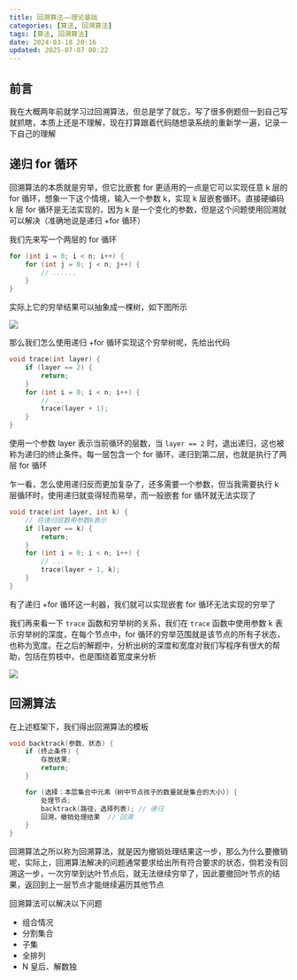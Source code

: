 ```yaml
---
title: 回溯算法——理论基础
categories: [算法, 回溯算法]
tags: [算法, 回溯算法]
date: 2024-03-18 20:16
updated: 2025-07-07 00:22
---
```

## 前言

我在大概两年前就学习过回溯算法，但总是学了就忘，写了很多例题但一到自己写就抓瞎，本质上还是不理解，现在打算跟着代码随想录系统的重新学一遍，记录一下自己的理解

## 递归 for 循环

回溯算法的本质就是穷举，但它比嵌套 for 更适用的一点是它可以实现任意 k 层的 for 循环，想象一下这个情境，输入一个参数 k，实现 k 层嵌套循环。直接硬编码 k 层 for 循环是无法实现的，因为 k 是一个变化的参数，但是这个问题使用回溯就可以解决（准确地说是递归 +for 循环）

我们先来写一个两层的 for 循环

```c++
for (int i = 0; i < n; i++) {
    for (int j = 0; j < n; j++) {
        // ......
    }
}
```

实际上它的穷举结果可以抽象成一棵树，如下图所示

![](https://baymaxam-1309988842.cos.ap-beijing.myqcloud.com/blog/%E5%9B%9E%E6%BA%AF%E7%AE%97%E6%B3%95-%E7%90%86%E8%AE%BA%E5%9F%BA%E7%A1%80%2F%E5%9B%9E%E6%BA%AF%E7%AE%97%E6%B3%95-%E7%90%86%E8%AE%BA%E5%9F%BA%E7%A1%80-1751818922392.png)

那么我们怎么使用递归 +for 循环实现这个穷举树呢，先给出代码

```c++
void trace(int layer) {
    if (layer == 2) {
        return;
    }
    for (int i = 0; i < n; i++) {
        // ...
        trace(layer + 1);
    }
}
```

使用一个参数 layer 表示当前循环的层数，当 `layer == 2` 时，退出递归，这也被称为递归的终止条件。每一层包含一个 for 循环，递归到第二层，也就是执行了两层 for 循环

乍一看，怎么使用递归反而更加复杂了，还多需要一个参数，但当我需要执行 k 层循环时，使用递归就变得轻而易举，而一般嵌套 for 循环就无法实现了

```c++
void trace(int layer, int k) {
    // 将递归层数用参数k表示
    if (layer == k) {
        return;
    }
    for (int i = 0; i < n; i++) {
        // ...
        trace(layer + 1, k);
    }
}
```

有了递归 +for 循环这一利器，我们就可以实现嵌套 for 循环无法实现的穷举了

我们再来看一下 `trace` 函数和穷举树的关系，我们在 `trace` 函数中使用参数 k 表示穷举树的深度，在每个节点中，for 循环的穷举范围就是该节点的所有子状态，也称为宽度。在之后的解题中，分析出树的深度和宽度对我们写程序有很大的帮助，包括在剪枝中，也是围绕着宽度来分析

![](https://baymaxam-1309988842.cos.ap-beijing.myqcloud.com/blog/%E5%9B%9E%E6%BA%AF%E7%AE%97%E6%B3%95-%E7%90%86%E8%AE%BA%E5%9F%BA%E7%A1%80%2F%E5%9B%9E%E6%BA%AF%E7%AE%97%E6%B3%95-%E7%90%86%E8%AE%BA%E5%9F%BA%E7%A1%80-1751818931653.png)

## 回溯算法

在上述框架下，我们得出回溯算法的模板

```c++
void backtrack(参数、状态) {
    if (终止条件) {
        存放结果;
        return;
    }

    for (选择：本层集合中元素（树中节点孩子的数量就是集合的大小）) {
        处理节点;
        backtrack(路径，选择列表); // 递归
        回溯，撤销处理结果  // 回溯
    }
}
```

回溯算法之所以称为回溯算法，就是因为撤销处理结果这一步，那么为什么要撤销呢，实际上，回溯算法解决的问题通常要求给出所有符合要求的状态，倘若没有回溯这一步，一次穷举到达叶节点后，就无法继续穷举了，因此要撤回叶节点的结果，返回到上一层节点才能继续遍历其他节点

回溯算法可以解决以下问题

- 组合情况
- 分割集合
- 子集
- 全排列
- N 皇后、解数独
